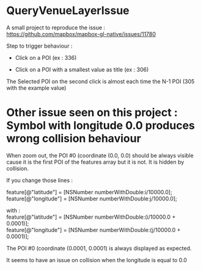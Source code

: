 # QueryVenueLayerIssue

A small project to reproduce the issue : https://github.com/mapbox/mapbox-gl-native/issues/11780

Step to trigger behaviour :

- Click on a POI (ex : 336)

- Click on a POI with a smallest value as title (ex : 306)

The Selected POI on the second click is almost each time the N-1 POI (305 with the example value)



# Other issue seen on this project : Symbol with longitude 0.0 produces wrong collision behaviour

When zoom out, the POI #0 (coordinate (0.0, 0.0) should be always visible cause it is the first POI of the features array but it is not. It is hidden by collision.

If you change those lines : 

feature[@"latitude"] = [NSNumber numberWithDouble:i/10000.0];  
feature[@"longitude"] = [NSNumber numberWithDouble:j/10000.0];

with :  
feature[@"latitude"] = [NSNumber numberWithDouble:(i/10000.0 + 0.0001)];  
feature[@"longitude"] = [NSNumber numberWithDouble:(j/10000.0 + 0.0001)];

The POI #0 (coordinate (0.0001, 0.0001) is always displayed as expected.

It seems to have an issue on collision when the longitude is equal to 0.0
